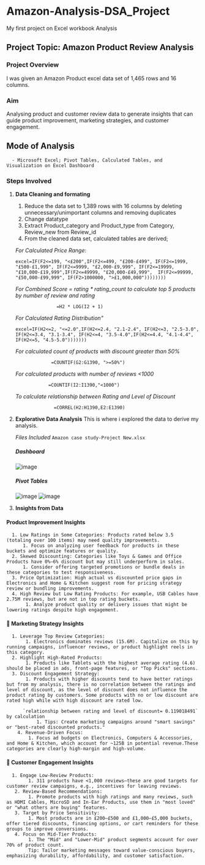 # Amazon-Analysis-DSA_Project
My first project on Excel workbook Analysis

 ## Project Topic: Amazon Product Review Analysis
 ### Project Overview
 I was given an Amazon Product excel data set of 1,465 rows and 16 columns.
 ### Aim 
 Analysing product and customer review data to generate insights that can guide product improvement, marketing strategies, and customer engagement.
 
 ## Mode of Analysis
      - Microsoft Excel; Pivot Tables, Calculated Tables, and Visualization on Excel Dashboard
 ### Steps Involved
  1. **Data Cleaning and formating**
      1. Reduce the data set to 1,389 rows with 16 columns by deleting unnecessary/unimportant columns and removing duplicates
      2. Change datatype
      3. Extract Product_category and Product_type from Category, Review_new from Review_id
      4. From the cleaned data set, calculated tables are derived;

       *For Calculated Price Range*:
             <pre>
            ```excel=IF(F2<=199, "<£200",IF(F2<=499, "£200-£499",
             IF(F2<=1999, "£500-£1,999", IF(F2<=9999, "£2,000-£9,999",
             IF(F2<=19999, "£10,000-£19,999",IF(F2<=49999, "£20,000-£49,999", 
             IF(F2<=99999, "£50,000-£99,999", IF(F2>1000000, ">£1,000,000")))))))) ```
         </pre>

        *For Combined Score = rating * rating_count to calculate top 5 products by number of review and rating*

                        =H2 * LOG(I2 + 1) 

        *For Calculated Rating Distribution"*
                <pre>
                ``` excel=IF(H2<=2, "<=2.0",IF(H2<=2.4, "2.1-2.4",
                    IF(H2<=3, "2.5-3.0", IF(H2<=3.4, "3.1-3.4",
                    IF(H2<=4, "3.5-4.0",IF(H2<=4.4, "4.1-4.4", IF(H2<=5, "4.5-5.0"))))))) ```
                </pre>
                
        *For calculated count of products with discount greater than 50%*

                      =COUNTIF(G2:G1390, ">=50%")
     
        *For calculated products with number of reviews <1000*

                     =COUNTIF(I2:I1390,"<1000")

        *To calculate relationship between Rating and Level of Discount*

                       =CORREL(H2:H1390,E2:E1390)
     
   2. **Explorative Data Analysis**
          This is where i explored the data to derive my analysis.

      *Files Included*
           `Amazon case study-Project New.xlsx`

       ##### Dashboard
        ![image](https://github.com/user-attachments/assets/e904e763-2c97-45bd-b6df-518271fccf10)
       ##### Pivot Tables
        ![image](https://github.com/user-attachments/assets/5634429a-bd59-460c-bded-cf26e2a5409e)
        ![image](https://github.com/user-attachments/assets/9a7ed91b-ac70-423d-9bcd-7e5e8136b96d)

   3.  **Insights from Data**

  #### Product Improvement Insights
      1. Low Ratings in Some Categories: Products rated below 3.5 (totaling over 100 items) may need quality improvements.
          1. Focus on analyzing user feedback for products in these buckets and optimize features or quality.
      2. Skewed Discounting: Categories like Toys & Games and Office Products have 0%–6% discount but may still underperform in sales.
          1. Consider offering targeted promotions or bundle deals in these categories to test responsiveness.
      3. Price Optimization: High actual vs discounted price gaps in Electronics and Home & Kitchen suggest room for pricing strategy review or bundling improvements.
      4. High Review but Low Rating Products: For example, USB Cables have 2.75M reviews, but are not in top rating buckets.
           1. Analyze product quality or delivery issues that might be lowering ratings despite high engagement.
           
  #### 📢 Marketing Strategy Insights
      1. Leverage Top Review Categories:
           1. Electronics dominates reviews (15.6M). Capitalize on this by running campaigns, influencer reviews, or product highlight reels in this category.
      2. Highlight High-Rated Products:
           1. Products like Tablets with the highest average rating (4.6) should be placed in ads, front-page features, or "Top Picks" sections.
      3. Discount Engagement Strategy:
           1. Products with higher discounts tend to have better ratings but from my analysis, there is no correlation between the ratings and level of discount, as the level of discount does not influence the product rating by customers. Some products with no or low discount are rated high while with high discount are rated low.
      
          `relationship between rating and level of discount= 0.119018491` by calculation
               1. Tips: Create marketing campaigns around "smart savings" or "best-rated discounted products."
        4. Revenue-Driven Focus:
            1. Focus ad budgets on Electronics, Computers & Accessories, and Home & Kitchen, which account for ~125B in potential revenue.These categories are clearly high-margin and high-volume.

   #### 👥 Customer Engagement Insights
      1. Engage Low-Review Products:
            1. 311 products have <1,000 reviews—these are good targets for customer review campaigns, e.g., incentives for leaving reviews.
       2. Review-Based Recommendations:
            1. Promote products with high ratings and many reviews, such as HDMI Cables, MicroSD and In-Ear Products, use them in "most loved" or "what others are buying" features.
       3. Target by Price Sensitivity:
            1. Most products are in £200–£500 and £1,000–£5,000 buckets, offer tiered discounts, financing options, or cart reminders for these groups to improve conversions.
       4. Focus on Mid-Tier Products:
            1. The "Mid" and "Lower-Mid" product segments account for over 70% of product count.
            Tip: Tailor marketing messages toward value-conscious buyers, emphasizing durability, affordability, and customer satisfaction.



  
      

          

      
          
      
